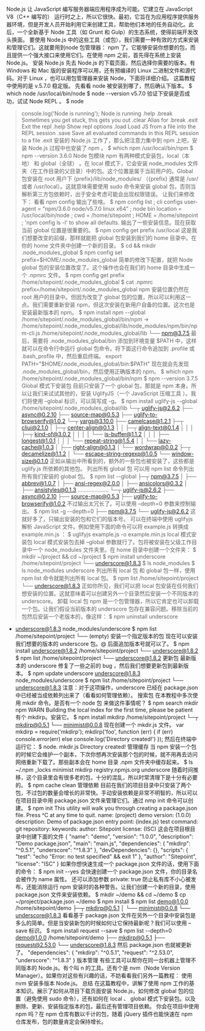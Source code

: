 

Node.js 让 JavaScript 编写服务器端应用程序成为可能。它建立在 JavaScript V8（C++ 编写的） 运行时之上，所以它很快。最初，它旨在为应用程序提供服务器环境，但是开发人员开始利用它来创建工具，帮助他们本地的任务自动化。此后，一个全新基于 Node 工具（如 Grunt 和 Gulp）的生态系统，使得前端开发改头换面。
要使用 Node.js 中的这些工具（或包），我们需要一种有效的方式来安装和管理它们。这就要用到node 包管理器： npm 了。它能够安装你想要的包，而且提供一个强大接口来使用它们。在使用 npm 之前，首先得在系统上安装 Node.js。
安装 Node.js 
先去 Node.js 的下载页面，然后选择你需要的版本。有 Windows 和 Mac 版的安装程序可以用，还有预编译的 Linux 二进制文件和源代码。对于 Linux ，也可以用包管理器来安装 Node，下面将详细介绍。 
这篇教程中使用的是 v.5.7.0 稳定版。
先看看 node 被安装到哪了，然后确认下版本。
$ which node
/usr/local/bin/node
$ node --version
v5.7.0
验证下安装是否成功，试试 Node REPL 。
$ node
> console.log('Node is running');
Node is running
> .help
.break Sometimes you get stuck, this gets you out
.clear Alias for .break
.exit  Exit the repl
.help  Show repl options
.load  Load JS from a file into the REPL session
.save  Save all evaluated commands in this REPL session to a file
> .exit
安装的 Node.js 工作了，那么把注意力集中到 npm 上吧，安装 Node.js 过程中也安装了 npm 。
$ which npm
/usr/local/bin/npm
$ npm --version
3.6.0
Node 包模块
npm 有两种模式安装包，local（本地） 和 global（全球） 。在 local 模式下，它会安装 node_modules 文件夹（在工作目录的父目录）中的包。这个位置是属于当前用户的。Global 包安装在 root 用户下 {prefix}/lib/node_modules/ （{prefix} 通常是 /usr/ 或者 /usr/local）。这就意味需要使用 sudo 命令来安装 global 包，否则当解析第三方包依赖时，出于安全考虑可能会出现权限错误。 让我们来修改下：
看看 npm config 输出了些啥。
$ npm config list
; cli configs
user-agent = "npm/3.6.0 node/v5.7.0 linux x64"
; node bin location = /usr/local/bin/node
; cwd = /home/sitepoint
; HOME = /home/sitepoint
; 'npm config ls -l' to show all defaults.
输出了一些安装信息。现在获取当前 global 位置是很重要的。
$ npm config get prefix
/usr/local
这是我们想要改变的前缀，那样就能把 global 包安装到我们的 home 目录中。在你的 home 文件夹中创建一个新的目录。
$ cd && mkdir .node_modules_global
$ npm config set prefix=$HOME/.node_modules_global
简单的修改下配置，就把 Node global 包的安装位置改变了。这个操作也会在我们的 home 目录中生成一个 .npmrc 文件。
$ npm config get prefix
/home/sitepoint/.node_modules_global
$ cat .npmrc
prefix=/home/sitepoint/.node_modules_global
npm 安装位置仍然在 root 用户的目录中。但因为改变了 global 包的位置，所以可以利用这一点。我们需要重新安装 npm，但这次安装在新用户自备的位置。这次也是安装最新版本的 npm。
$ npm install npm --global
/home/sitepoint/.node_modules_global/bin/npm -> /home/sitepoint/.node_modules_global/lib/node_modules/npm/bin/npm-cli.js
/home/sitepoint/.node_modules_global/lib
└── npm@3.7.5
最后，需要将 .node_modules_global/bin 添加到环境变量 $PATH 中，这样就可以在命令行中运行 global 包命令。将下面这行命令追加到 .profile 或 .bash_profile 中，然后重启终端。
export PATH="$HOME/.node_modules_global/bin:$PATH"
现在就会先发现 .node_modules_global/bin，然后使用正确版本的 npm。
$ which npm
/home/sitepoint/.node_modules_global/bin/npm
$ npm --version
3.7.5
Global 模式下安装包
目前只安装了一个 global 包，那就是 npm 本身。所以让我们来试试其他的，安装 UglifyJS（一个 JavaScript 压缩工具 ）。我们将使用 –global 标识，可以简写成 -g。
$ npm install uglify-js --global
/home/sitepoint/.node_modules_global/lib
└─┬ uglify-js@2.6.2
  ├── async@0.2.10
  ├── source-map@0.5.3
  ├── uglify-to-browserify@1.0.2
  └─┬ yargs@3.10.0
    ├── camelcase@1.2.1
    ├─┬ cliui@2.1.0
    │ ├─┬ center-align@0.1.3
    │ │ ├─┬ align-text@0.1.4
    │ │ │ ├─┬ kind-of@3.0.2
    │ │ │ │ └── is-buffer@1.1.2
    │ │ │ ├── longest@1.0.1
    │ │ │ └── repeat-string@1.5.4
    │ │ └── lazy-cache@1.0.3
    │ ├── right-align@0.1.3
    │ └── wordwrap@0.0.2
    ├─┬ decamelize@1.1.2
    │ └── escape-string-regexp@1.0.5
    └── window-size@0.1.0
正如从输出中所看到的，额外的一些包也被安装了，这些都是 uglify.js 所依赖的其他包。
列出所有 global 包
可以用 npm list 命令列出所有我们安装的 global 包。
$ npm list --global
├─┬ npm@3.7.5
│ ├── abbrev@1.0.7
│ ├── ansi-regex@2.0.0
│ ├── ansicolors@0.3.2
│ ├── ansistyles@0.1.3
....................
└─┬ uglify-js@2.6.2
  ├── async@0.2.10
  ├── source-map@0.5.3
  ├── uglify-to-browserify@1.0.2
不过输出太冗长了。可以使用 –depth=0 参数来控制输出。
$ npm list -g --depth=0
├── npm@3.7.5
└── uglify-js@2.6.2
这就好多了，只输出安装的包和它们的版本号。
可以在终端中使用 uglifyjs 解析 JavaScript 文件。例如使用下面的命令可以将 example.js 转换成 example.min.js ：
$ uglifyjs example.js -o example.min.js
local 模式安装包
local 模式安装包去掉 –global 参数就行了。包将被安装在父级工作目录中一个 node_modules 文件夹里。在 home 目录中创建一个文件夹：
$ mkdir ~/project && cd ~/project
$ npm install underscore
/home/sitepoint/project
└── underscore@1.8.3
$ ls
node_modules
$ ls node_modules
underscore
列出所有 local 包
和 global 包一样，使用 npm list 命令就能列出所有 local 包。
$ npm list
/home/sitepoint/project
└── underscore@1.8.3
正如你所见，我们可以把 local 包安装在任何我们想安装的位置。这就意味着可以创建另外一个目录然后安装一个不同版本的 underscore。
卸载 local 包
npm 是一个包管理器，所以它肯定也可以卸载一个包。让我们假设当前版本的 underscore 包存在兼容问题。移除当前的包然后安装一个老版本的，像这样：
$ npm uninstall underscore
- underscore@1.8.3 node_modules/underscore
$ npm list
/home/sitepoint/project
└── (empty)
安装一个指定版本的包
现在可以安装我们想要的版本的 underscore 包。@ 后面追加版本号就可以了。
$ npm install underscore@1.8.2
/home/sitepoint/project
└── underscore@1.8.2
$ npm list
/home/sitepoint/project
└── underscore@1.8.2
更新包
最新版本的 underscore 修复了一些之前的 bug ，然后我们想要更新包到最新版本。
$ npm update underscore
underscore@1.8.3 node_modules/underscore
$ npm list
/home/sitepoint/project
└── underscore@1.8.3
注意：对于这项操作，underscore 已经在 package.json 中已经被当成依赖列出来了（看看如何管理依赖）。
搜索包
在本教程中多次使用 mkdir 命令。是否有一个 node 包 来做这件事情呢？
$ npm search mkdir
npm WARN Building the local index for the first time, please be patient
有个 mkdirp。安装它。
$ npm install mkdirp
/home/sitepoint/project
└─┬ mkdirp@0.5.1
  └── minimist@0.0.8
现在创建一个 mkdir.js 文件。
var mkdirp = require('mkdirp');
mkdirp('foo', function (err) {
    if (err) console.error(err)
    else console.log('Directory created!')
});
然后在终端中运行它：
$ node. mkdir.js
Directory created!
管理缓存
当 npm 安装一个包的时候它会维护一个副本，下次你想再次安装那个包的时候，就不用再去访问网络重新下载了。那些副本会在 home 目录 .npm 文件夹中缓存起来。
$ ls ~/.npm
_locks  minimist  mkdirp  registry.npmjs.org  underscore
随着时间推移，这个目录里会有很多老的包，十分的混乱，所以时常清理下是十分有必要的。
$ npm cache clean
管理依赖
目前在我们的项目目录中只安装了两个包，不过包的数量会增长的非常快。手动安装依赖是非常不明智的，所以可以在项目目录中用 package.json 文件来管理它们。通过 nmp init 命令可以创建。
$ npm init
This utility will walk you through creating a package.json file.
Press ^C at any time to quit.
name: (project) demo
version: (1.0.0)
description: Demo of package.json
entry point: (index.js)
test command:
git repository:
keywords:
author: Sitepoint
license: (ISC)
这会在项目根目录中创建下面的文件
{
  "name": "demo",
  "version": "1.0.0",
  "description": "Demo package.json",
  "main": "main.js",
  "dependencies": {
    "mkdirp": "^0.5.1",
    "underscore": "^1.8.3"
  },
  "devDependencies": {},
  "scripts": {
    "test": "echo "Error: no test specified" && exit 1"
  },
  "author": "Sitepoint",
  "license": "ISC"
}
如果你想快速生成一个 package.json 文件的话，使用下面的命令：
$ npm init --yes
会快速创建一个 package.json 文件，你的目录名会被作为 name 属性。
还可以添加参数 private: true 防止私有库不小心被发布，还能消除运行 npm 安装时的各种警告。让我们创建一个新的目录，使用 package.json 文件来安装依赖。
$ mkdir ~/demo && cd ~/demo
$ cp ~/project/package.json ~/demo
$ npm install
$ npm list
demo@1.0.0 /home/sitepoint/demo
├─┬ mkdirp@0.5.1
│ └── minimist@0.0.8
└── underscore@1.8.3
看看基于 package.json 文件在另外一个目录中安装包是多么的简单。但是当安装新包的时候如何让它保持最新呢？我们可以使用 –save 标识。
$ npm install request --save
$ npm list --depth=0
demo@1.0.0 /home/sitepoint/demo
├── mkdirp@0.5.1
├── request@2.53.0
└── underscore@1.8.3
然后 package.json 也就被更新了。
"dependencies": {
  "mkdirp": "^0.5.1",
  "request": "^2.53.0",
  "underscore": "^1.8.3"
}
版本管理
有些工具可以帮你在同一台机器上管理不同版本的 Node.js。有个叫 n 的工具。还有个是 nvm（Node Version Manager）。如果你对这些有兴趣的话，不妨看看我们另外一篇教程： 使用 nvm 安装多版本 Node.js。
总结
在这篇教程中，讲解了使用 npm 工作的基本知识。展示了如何从项目下载页面安装 Node.js，如何修改 global 包的位置（避免使用 sudo 命令），还有如何在 local 、 global 模式下安装包。以及删除、更新、安装指定版本的包，最后还有管理项目依赖。
你会在项目中使用 npm 吗？在 npm 仓库有数以千计的包，随着 jQuery 插件也能快速在 npm 仓库发布，包的数量肯定会保持增长。